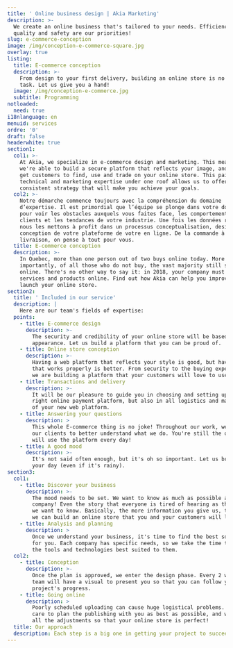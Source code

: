 ```yaml
---
title: ' Online business design | Akia Marketing'
description: >-
  We create an online business that's tailored to your needs. Efficiency,
  quality and safety are our priorities!
slug: e-commerce-conception
image: /img/conception-e-commerce-square.jpg
overlay: true
listing:
  title: E-commerce conception
  description: >-
    From design to your first delivery, building an online store is no easy
    task. Let us give you a hand!
  image: /img/conception-e-commerce.jpg
  subtitle: Programming
notloaded:
  need: true
i18nlanguage: en
menuid: services
ordre: '0'
draft: false
headerwhite: true
section1:
  col1: >-
    At Akia, we specialize in e-commerce design and marketing. This means that
    we're able to build a secure platform that reflects your image, and also to
    get customers to find, use and trade on your online store. This pairing of
    technical and marketing expertise under one roof allows us to offer a
    consistent strategy that will make you achieve your goals.
  col2: >-
    Notre démarche commence toujours avec la compréhension du domaine
    d’expertise. Il est primordial que l’équipe se plonge dans votre domaine
    pour voir les obstacles auxquels vous faites face, les comportements de vos
    clients et les tendances de votre industrie. Une fois les données récoltées,
    nous les mettons à profit dans un processus conceptualisation, design et
    conception de votre plateforme de votre en ligne. De la commande à la
    livraison, on pense à tout pour vous. 
  title: E-commerce conception
  description: >-
    In Quebec, more than one person out of two buys online today. More
    importantly, of all those who do not buy, the vast majority still shop
    online. There's no other way to say it: in 2018, your company must offer its
    services and products online. Find out how Akia can help you improve or
    launch your online store.
section2:
  title: ' Included in our service'
  description: |
    Here are our team's fields of expertise:
  points:
    - title: E-commerce design
      description: >-
        The security and credibility of your online store will be based on its
        appearance. Let us build a platform that you can be proud of.
    - title: Online store conception
      description: >-
        Having a web platform that reflects your style is good, but having one
        that works properly is better. From security to the buying experience,
        we are building a platform that your customers will love to use.
    - title: Transactions and delivery
      description: >-
        It will be our pleasure to guide you in choosing and setting up the
        right online payment platform, but also in all logistics and management
        of your new web platform.
    - title: Answering your questions
      description: >
        This whole E-commerce thing is no joke! Throughout our work, we educate
        our clients to better understand what we do. You're still the one who
        will use the platform every day!
    - title: A good mood
      description: >-
        It's not said often enough, but it's oh so important. Let us brighten
        your day (even if it's rainy).
section3:
  col1:
    - title: Discover your business
      description: >-
        The mood needs to be set. We want to know as much as possible about your
        company! Even the story that everyone is tired of hearing as the office,
        we want to know. Basically, the more information you give us, the more
        we can build an online store that you and your customers will love!
    - title: Analysis and planning
      description: >
        Once we understand your business, it's time to find the best solution
        for you. Each company has specific needs, so we take the time to choose
        the tools and technologies best suited to them. 
  col2:
    - title: Conception
      description: >-
        Once the plan is approved, we enter the design phase. Every 2 weeks, our
        team will have a visual to present you so that you can follow your
        project's progress. 
    - title: Going online
      description: >
        Poorly scheduled uploading can cause huge logistical problems. We take
        care to plan the publishing with you as best as possible, and will make
        all the adjustments so that your online store is perfect!
  title: Our approach
  description: Each step is a big one in getting your project to succeed.
---
```


